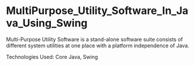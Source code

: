 # MultiPurpose_Utility_Software_In_Java_Using_Swing

Multi-Purpose Utility Software is a stand-alone software suite consists of different system utilities at one place with a platform independence of Java.

Technologies Used: Core Java, Swing
